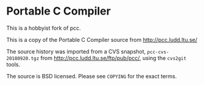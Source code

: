 Portable C Compiler
===================

This is a hobbyist fork of pcc.

This is a copy of the Portable C Compiler source from http://pcc.ludd.ltu.se/

The source history was imported from a CVS snapshot, `pcc-cvs-20180920.tgz` from http://pcc.ludd.ltu.se/ftp/pub/pcc/,
using the `cvs2git` tools.

The source is BSD licensed. Please see `COPYING` for the exact terms.


